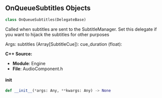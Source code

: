 ## OnQueueSubtitles Objects

```python
class OnQueueSubtitles(DelegateBase)
```

Called when subtitles are sent to the SubtitleManager.  Set this delegate if you want to hijack the subtitles for other purposes

Args:
    subtitles (Array[SubtitleCue]): 
    cue_duration (float):

**C++ Source:**

- **Module**: Engine
- **File**: AudioComponent.h

<a id="unreal.OnQueueSubtitles.__init__"></a>

#### __init__

```python
def __init__(*args: Any, **kwargs: Any) -> None
```

<a id="unreal.OnSubmixEnvelope"></a>